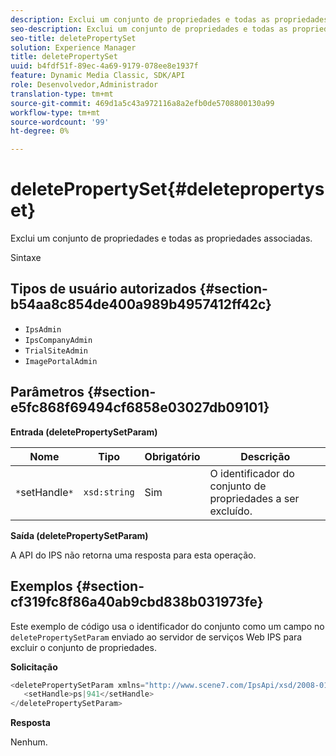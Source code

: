 ```yaml
---
description: Exclui um conjunto de propriedades e todas as propriedades associadas.
seo-description: Exclui um conjunto de propriedades e todas as propriedades associadas.
seo-title: deletePropertySet
solution: Experience Manager
title: deletePropertySet
uuid: b4fdf51f-89ec-4a69-9179-078ee8e1937f
feature: Dynamic Media Classic, SDK/API
role: Desenvolvedor,Administrador
translation-type: tm+mt
source-git-commit: 469d1a5c43a972116a8a2efb0de5708800130a99
workflow-type: tm+mt
source-wordcount: '99'
ht-degree: 0%

---
```



# deletePropertySet{#deletepropertyset}

Exclui um conjunto de propriedades e todas as propriedades associadas.

Sintaxe

## Tipos de usuário autorizados {#section-b54aa8c854de400a989b4957412ff42c}

* `IpsAdmin`
* `IpsCompanyAdmin`
* `TrialSiteAdmin`
* `ImagePortalAdmin`

## Parâmetros {#section-e5fc868f69494cf6858e03027db09101}

**Entrada (deletePropertySetParam)**

| Nome | Tipo | Obrigatório | Descrição |
|---|---|---|---|
| `*`setHandle`*` | `xsd:string` | Sim | O identificador do conjunto de propriedades a ser excluído. |

**Saída (deletePropertySetParam)**

A API do IPS não retorna uma resposta para esta operação.

## Exemplos {#section-cf319fc8f86a40ab9cbd838b031973fe}

Este exemplo de código usa o identificador do conjunto como um campo no `deletePropertySetParam` enviado ao servidor de serviços Web IPS para excluir o conjunto de propriedades.

**Solicitação**

```java
<deletePropertySetParam xmlns="http://www.scene7.com/IpsApi/xsd/2008-01-15">
   <setHandle>ps|941</setHandle>
</deletePropertySetParam>
```

**Resposta**

Nenhum.
